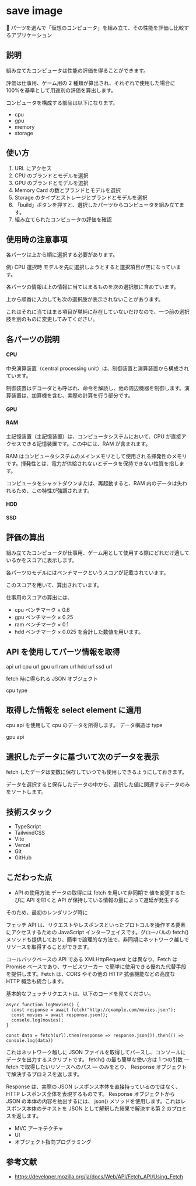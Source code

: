 # save image

🤩 パーツを選んで「仮想のコンピュータ」を組み立て、その性能を評価し比較するアプリケーション

## 説明

組み立てたコンピュータは性能の評価を得ることができます。

評価は仕事用、ゲーム用の 2 種類が算出され、それぞれで使用した場合に 100%を基準として用途別の評価を算出します。

コンピュータを構成する部品は以下になります。

- cpu
- gpu
- memory
- storage

## 使い方

1. URL にアクセス
2. CPU のブランドとモデルを選択
3. GPU のブランドとモデルを選択
4. Memory Card の数とブランドとモデルを選択
5. Storage のタイプとストレージとブランドとモデルを選択
6. 「build」ボタンを押すと、選択したパーツからコンピュータを組み立てます。
7. 組み立てられたコンピュータの評価を確認

## 使用時の注意事項

各パーツは上から順に選択する必要があります。

例) CPU 選択時
モデルを先に選択しようとすると選択項目が空になっています。

各パーツの情報は上の情報に当てはまるものを次の選択肢に含めています。

上から順番に入力しても次の選択肢が表示されないことがあります。

これはそれに当てはまる項目が単純に存在していないだけなので、一つ前の選択肢を別のものに変更してみてください。

## 各パーツの説明

#### CPU

中央演算装置（central processing unit）は、制御装置と演算装置から構成されています。

制御装置はデコーダとも呼ばれ、命令を解読し、他の周辺機器を制御します。演算装置は、加算機を含む、実際の計算を行う部分です。

#### GPU

#### RAM

主記憶装置（主記憶装置）は、コンピュータシステムにおいて、CPU が直接アクセスできる記憶装置です。この中には、RAM が含まれます。

RAM はコンピュータシステムのメインメモリとして使用される揮発性のメモリです。揮発性とは、電力が供給されないとデータを保持できない性質を指します。

コンピュータをシャットダウンまたは、再起動すると、RAM 内のデータは失われるため、この特性が強調されます。

#### HDD

#### SSD

## 評価の算出

組み立てたコンピュータが仕事用、ゲーム用として使用する際にどれだけ適しているかをスコアに表示します。

各パーツのモデルにはベンチマークというスコアが記載されています。

このスコアを用いて、算出されています。

仕事用のスコアの算出には、

- cpu ベンチマーク × 0.6
- gpu ベンチマーク × 0.25
- ram ベンチマーク × 0.1
- hdd ベンチマーク × 0.025
  を合計した数値を用います。

## API を使用してパーツ情報を取得

api url
cpu url
gpu url
ram url
hdd url
ssd url

fetch 時に得られる JSON オブジェクト

cpu
type

## 取得した情報を select element に適用

cpu
api を使用して cpu のデータを所得します。
データ構造は
type

gpu
api

## 選択したデータに基づいて次のデータを表示

fetch したデータは変数に保存していつでも使用しできるようにしておきます。

データを選択すると保存したデータの中から、選択した値に関連するデータのみをソートします。

## 技術スタック

- TypeScript
- TailwindCSS
- Vite
- Vercel
- Git
- GitHub

## こだわった点

- API の使用方法
  データの取得には fetch を用いて非同期で
  値を変更するたびに API を叩くと API が保持している情報の量によって遅延が発生する

そのため、最初のレンダリング時に

フェッチ API は、リクエストやレスポンスといったプロトコルを操作する要素にアクセスするための JavaScript インターフェイスです。グローバルの fetch() メソッドも提供しており、簡単で論理的な方法で、非同期にネットワーク越しでリソースを取得することができます。

コールバックベースの API である XMLHttpRequest とは異なり、Fetch は Promise ベースであり、サービスワーカー で簡単に使用できる優れた代替手段を提供します。Fetch は、CORS やその他の HTTP 拡張機能などの高度な HTTP 概念も統合します。

基本的なフェッチリクエストは、以下のコードを見てください。

```
async function logMovies() {
  const response = await fetch("http://example.com/movies.json");
  const movies = await response.json();
  console.log(movies);
}

const data = fetch(url).then(response => response.json()).then(() => console.log(data))
```

これはネットワーク越しに JSON ファイルを取得してパースし、コンソールにデータを出力するスクリプトです。 fetch() の最も簡単な使い方は 1 つの引数 — fetch で取得したいリソースへのパス — のみをとり、 Response オブジェクトで解決するプロミスを返します。

Response は、実際の JSON レスポンス本体を直接持っているのではなく、 HTTP レスポンス全体を表現するものです。 Response オブジェクトから JSON の本体の内容を抽出するには、 json() メソッドを使用します。これはレスポンス本体のテキストを JSON として解釈した結果で解決する第 2 のプロミスを返します。

- MVC アーキテクチャ
- UI
- オブジェクト指向プログラミング

## 参考文献

- https://developer.mozilla.org/ja/docs/Web/API/Fetch_API/Using_Fetch
